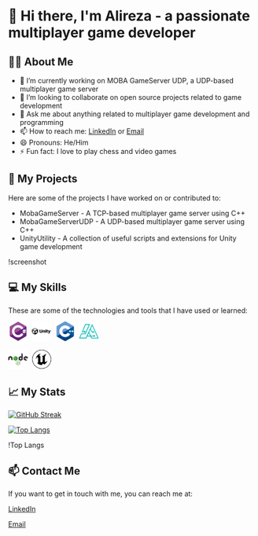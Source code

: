 # 👋 Hi there, I'm Alireza - a passionate multiplayer game developer


## 🙋‍♂️ About Me

- 🔭 I’m currently working on MOBA GameServer UDP, a UDP-based multiplayer game server
- 👯 I’m looking to collaborate on open source projects related to game development
- 💬 Ask me about anything related to multiplayer game development and programming
- 📫 How to reach me:  [LinkedIn](https://www.linkedin.com/in/alireza-khishvand) or [Email](mailto:ar.khishvand@gmail.com)
- 😄 Pronouns: He/Him
- ⚡ Fun fact: I love to play chess and video games

## 🚀 My Projects

Here are some of the projects I have worked on or contributed to:

- MobaGameServer - A TCP-based multiplayer game server using C++
- MobaGameServerUDP - A UDP-based multiplayer game server using C++
- UnityUtility - A collection of useful scripts and extensions for Unity game development

!screenshot

## 💻 My Skills

These are some of the technologies and tools that I have used or learned:

<div>
  <img src="https://github.com/devicons/devicon/blob/55609aa5bd817ff167afce0d965585c92040787a/icons/csharp/csharp-original.svg" title="C#" alt="C#" width="40" height="40"/>&nbsp;
  <img src="https://github.com/devicons/devicon/blob/55609aa5bd817ff167afce0d965585c92040787a/icons/unity/unity-original-wordmark.svg" title="Unity" alt="Unity" width="40" height="40"/>&nbsp;
  <img src="https://github.com/devicons/devicon/blob/55609aa5bd817ff167afce0d965585c92040787a/icons/cplusplus/cplusplus-original.svg" title="C++" alt="C++" width="40" height="40"/>&nbsp;
  <img src="https://github.com/devicons/devicon/blob/55609aa5bd817ff167afce0d965585c92040787a/icons/thealgorithms/thealgorithms-plain.svg" title="Algorithm Design" alt="Algorithm Design" width="40" height="40"/>&nbsp;
  
  <img src="https://github.com/devicons/devicon/blob/55609aa5bd817ff167afce0d965585c92040787a/icons/nodejs/nodejs-original-wordmark.svg" title="Node js" alt="Node js" width="40" height="40"/>&nbsp;
  <img src="https://github.com/devicons/devicon/blob/55609aa5bd817ff167afce0d965585c92040787a/icons/unrealengine/unrealengine-original.svg" title="Unreal Engine" alt="Unreal Engine" width="40" height="40"/>&nbsp;
</div>


## 📈 My Stats

[![GitHub Streak](http://github-readme-streak-stats.herokuapp.com?user=alireza97kh&theme=dark&background=000000)](https://git.io/streak-stats)

[![Top Langs](https://github-readme-stats.vercel.app/api/top-langs/?username=alireza97kh&layout=compact&theme=vision-friendly-dark)](https://github.com/anuraghazra/github-readme-stats)

!Top Langs

## 📫 Contact Me

If you want to get in touch with me, you can reach me at:

[LinkedIn](https://www.linkedin.com/in/alireza-khishvand) 

[Email](mailto:ar.khishvand@gmail.com)


